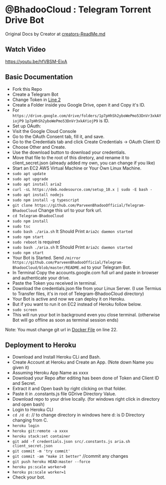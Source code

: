 # @BhadooCloud : Telegram Torrent Drive Bot

Original Docs by Creator at [creators-ReadMe.md](https://github.com/ParveenBhadooOfficial/Telegram-BhadooCloud/blob/master/creators-ReadMe.md)

## Watch Video
https://youtu.be/hfVBSM-EixA

## Basic Documentation

* Fork this Repo
* Create a Telegram Bot
* Change Token in [Line 2](https://github.com/ParveenBhadooOfficial/Telegram-BhadooCloud/blob/master/src/.constants.js)
* Create a Folder inside you Google Drive, open it and Copy it's ID.
* For `https://drive.google.com/drive/folders/1p7pHhSh2yboWePmo53DnVr3xkAYiojP9` `1p7pHhSh2yboWePmo53DnVr3xkAYiojP9` is ID.
* Set up OAuth:
* Visit the Google Cloud Console
* Go to the OAuth Consent tab, fill it, and save.
* Go to the Credentials tab and click Create Credentials -> OAuth Client ID
* Choose Other and Create.
* Use the download button to download your credentials.
* Move that file to the root of this diretory, and rename it to client_secret.json (already added my own, you can change if you like)
* Start an EC2 AWS Virtual Machine or Your Own Linux Machine.
* `sudo apt update`
* `sudo apt upgrade`
* `sudo apt install aria2`
* `curl -sL https://deb.nodesource.com/setup_10.x | sudo -E bash -`
* `sudo apt install nodejs`
* `sudo npm install -g typescript`
* `git clone https://github.com/ParveenBhadooOfficial/Telegram-BhadooCloud` Change this url to your fork url.
* `cd Telegram-BhadooCloud`
* `sudo npm install`
* `sudo tsc`
* `sudo bash ./aria.sh` It Should Print `Aria2c daemon started`
* `sudo npm start`
* `sudo reboot` is required
* `sudo bash ./aria.sh` It Should Print `Aria2c daemon started`
* `sudo npm start`
* Your Bot is Started. Send `/mirror https://github.com/ParveenBhadooOfficial/Telegram-BhadooCloud/blob/master/README.md` to your Telegram Bot.
* In Terminal Copy the accounts.google.com full url and paste in browser and authenticate your drive.
* Paste the Token you received in terminal.
* Download the credentials.json file from your Linux Server. (I use Termius to Transfer files, it's in root of Telegram-BhadooCloud directory)
* Your Bot is active and now we can deploy it on Heroku.
* But if you want to run it on EC2 instead of Heroku follow below.
* `sudo screen`
* This will run your bot in background even you close terminal. (otherwise Bot will go offline as soon as terminal session ends)

Note: You must change git url in [Docker File](https://github.com/ParveenBhadooOfficial/Telegram-BhadooCloud/blob/master/Dockerfile) on line 22.

## Deployment to Heroku

* Download and Install Heroku CLi and Bash.
* Create Account at Heroku and Create an App. (Note down Name you given it)
* Assuming Heroku App Name as xxxx
* Download your Repo after editing has been done of Token and Client ID and Secret.
* Extract it and Open bash by right clicking on that folder.
* Paste it in .constants.js file GDrive Directory Value.
* Download repo to your drive locally. (for windows right click in directory and open bash)
* Login to Heroku CLI
* `cd /d d:` // to change directory in windows here d: is D Directory changing from C.
* `heroku login`
* `heroku git:remote -a xxxx`
* `heroku stack:set container`
* `git add -f credentials.json src/.constants.js aria.sh client_secret.json`
* `git commit -m 'try commit'`
* `git commit -am "make it better"` //commit any changes
* `git push heroku HEAD:master --force`
* `heroku ps:scale worker=0`
* `heroku ps:scale worker=1`
* Check your bot.
